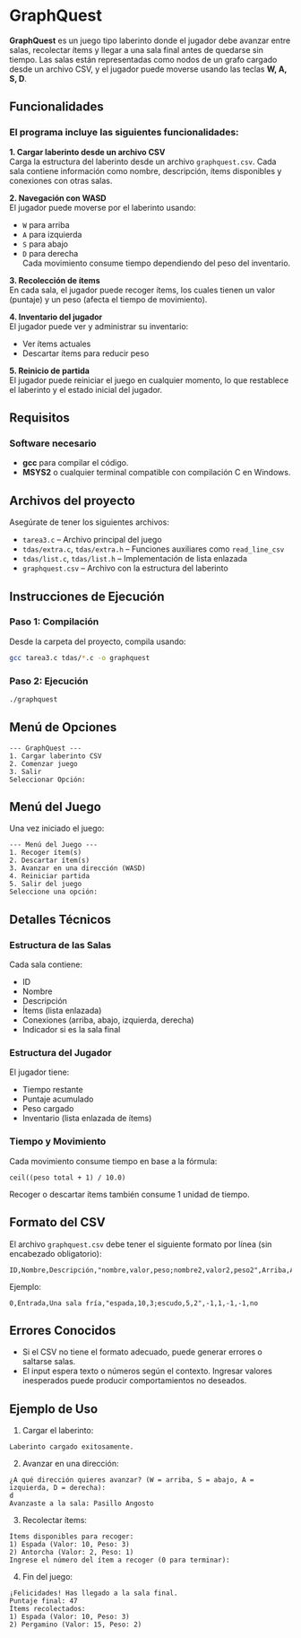 # GraphQuest  
**GraphQuest** es un juego tipo laberinto donde el jugador debe avanzar entre salas, recolectar ítems y llegar a una sala final antes de quedarse sin tiempo. Las salas están representadas como nodos de un grafo cargado desde un archivo CSV, y el jugador puede moverse usando las teclas **W, A, S, D**.

## Funcionalidades

### El programa incluye las siguientes funcionalidades:

**1. Cargar laberinto desde un archivo CSV**  
Carga la estructura del laberinto desde un archivo `graphquest.csv`. Cada sala contiene información como nombre, descripción, ítems disponibles y conexiones con otras salas.

**2. Navegación con WASD**  
El jugador puede moverse por el laberinto usando:
- `W` para arriba
- `A` para izquierda
- `S` para abajo
- `D` para derecha  
Cada movimiento consume tiempo dependiendo del peso del inventario.

**3. Recolección de ítems**  
En cada sala, el jugador puede recoger ítems, los cuales tienen un valor (puntaje) y un peso (afecta el tiempo de movimiento).

**4. Inventario del jugador**  
El jugador puede ver y administrar su inventario:
- Ver ítems actuales
- Descartar ítems para reducir peso

**5. Reinicio de partida**  
El jugador puede reiniciar el juego en cualquier momento, lo que restablece el laberinto y el estado inicial del jugador.

## Requisitos

### Software necesario
- **gcc** para compilar el código.
- **MSYS2** o cualquier terminal compatible con compilación C en Windows.

## Archivos del proyecto

Asegúrate de tener los siguientes archivos:

- `tarea3.c` – Archivo principal del juego
- `tdas/extra.c`, `tdas/extra.h` – Funciones auxiliares como `read_line_csv`
- `tdas/list.c`, `tdas/list.h` – Implementación de lista enlazada
- `graphquest.csv` – Archivo con la estructura del laberinto

## Instrucciones de Ejecución

### Paso 1: Compilación

Desde la carpeta del proyecto, compila usando:

```bash
gcc tarea3.c tdas/*.c -o graphquest
```

### Paso 2: Ejecución

```bash
./graphquest
```

## Menú de Opciones

```
--- GraphQuest ---
1. Cargar laberinto CSV
2. Comenzar juego
3. Salir
Seleccionar Opción:
```

## Menú del Juego

Una vez iniciado el juego:

```
--- Menú del Juego ---
1. Recoger ítem(s)
2. Descartar ítem(s)
3. Avanzar en una dirección (WASD)
4. Reiniciar partida
5. Salir del juego
Seleccione una opción:
```

## Detalles Técnicos

### Estructura de las Salas

Cada sala contiene:
- ID
- Nombre
- Descripción
- Ítems (lista enlazada)
- Conexiones (arriba, abajo, izquierda, derecha)
- Indicador si es la sala final

### Estructura del Jugador

El jugador tiene:
- Tiempo restante
- Puntaje acumulado
- Peso cargado
- Inventario (lista enlazada de ítems)

### Tiempo y Movimiento

Cada movimiento consume tiempo en base a la fórmula:
```
ceil((peso total + 1) / 10.0)
```

Recoger o descartar ítems también consume 1 unidad de tiempo.

## Formato del CSV

El archivo `graphquest.csv` debe tener el siguiente formato por línea (sin encabezado obligatorio):
```
ID,Nombre,Descripción,"nombre,valor,peso;nombre2,valor2,peso2",Arriba,Abajo,Izquierda,Derecha,Final
```
Ejemplo:
```
0,Entrada,Una sala fría,"espada,10,3;escudo,5,2",-1,1,-1,-1,no
```

## Errores Conocidos

- Si el CSV no tiene el formato adecuado, puede generar errores o saltarse salas.
- El input espera texto o números según el contexto. Ingresar valores inesperados puede producir comportamientos no deseados.

## Ejemplo de Uso

1. Cargar el laberinto:
```
Laberinto cargado exitosamente.
```

2. Avanzar en una dirección:
```
¿A qué dirección quieres avanzar? (W = arriba, S = abajo, A = izquierda, D = derecha):
d
Avanzaste a la sala: Pasillo Angosto
```

3. Recolectar ítems:
```
Ítems disponibles para recoger:
1) Espada (Valor: 10, Peso: 3)
2) Antorcha (Valor: 2, Peso: 1)
Ingrese el número del ítem a recoger (0 para terminar):
```

4. Fin del juego:
```
¡Felicidades! Has llegado a la sala final.
Puntaje final: 47
Ítems recolectados:
1) Espada (Valor: 10, Peso: 3)
2) Pergamino (Valor: 15, Peso: 2)
```